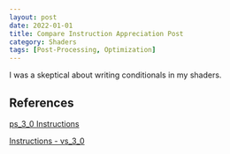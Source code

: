 ```yaml
---
layout: post
date: 2022-01-01
title: Compare Instruction Appreciation Post
category: Shaders
tags: [Post-Processing, Optimization]
---
```


I was a skeptical about writing conditionals in my shaders.

## References

[ps_3_0 Instructions](https://docs.microsoft.com/en-us/windows/win32/direct3dhlsl/dx9-graphics-reference-asm-ps-instructions-ps-3-0)

[Instructions - vs_3_0](https://docs.microsoft.com/en-us/windows/win32/direct3dhlsl/dx9-graphics-reference-asm-vs-instructions-vs-3-0)
